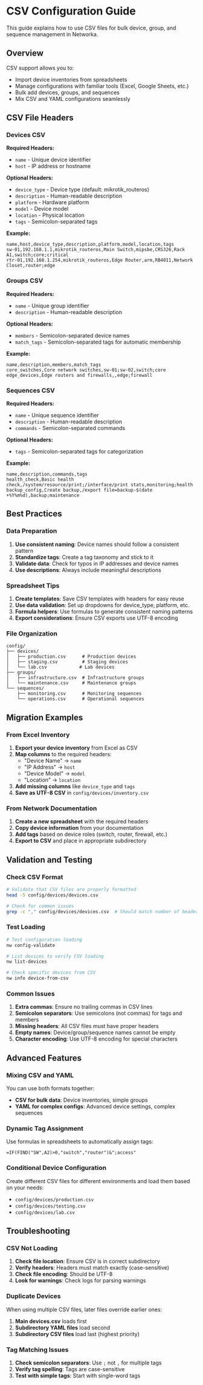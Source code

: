 # CSV Configuration Guide

This guide explains how to use CSV files for bulk device, group, and sequence management in Networka.

## Overview

CSV support allows you to:

- Import device inventories from spreadsheets
- Manage configurations with familiar tools (Excel, Google Sheets, etc.)
- Bulk add devices, groups, and sequences
- Mix CSV and YAML configurations seamlessly

## CSV File Headers

### Devices CSV

**Required Headers:**

- `name` - Unique device identifier
- `host` - IP address or hostname

**Optional Headers:**

- `device_type` - Device type (default: mikrotik_routeros)
- `description` - Human-readable description
- `platform` - Hardware platform
- `model` - Device model
- `location` - Physical location
- `tags` - Semicolon-separated tags

**Example:**

```csv
name,host,device_type,description,platform,model,location,tags
sw-01,192.168.1.1,mikrotik_routeros,Main Switch,mipsbe,CRS326,Rack A1,switch;core;critical
rtr-01,192.168.1.254,mikrotik_routeros,Edge Router,arm,RB4011,Network Closet,router;edge
```

### Groups CSV

**Required Headers:**

- `name` - Unique group identifier
- `description` - Human-readable description

**Optional Headers:**

- `members` - Semicolon-separated device names
- `match_tags` - Semicolon-separated tags for automatic membership

**Example:**

```csv
name,description,members,match_tags
core_switches,Core network switches,sw-01;sw-02,switch;core
edge_devices,Edge routers and firewalls,,edge;firewall
```

### Sequences CSV

**Required Headers:**

- `name` - Unique sequence identifier
- `description` - Human-readable description
- `commands` - Semicolon-separated commands

**Optional Headers:**

- `tags` - Semicolon-separated tags for categorization

**Example:**

```csv
name,description,commands,tags
health_check,Basic health check,/system/resource/print;/interface/print stats,monitoring;health
backup_config,Create backup,/export file=backup-$(date +%Y%m%d),backup;maintenance
```

## Best Practices

### Data Preparation

1. **Use consistent naming**: Device names should follow a consistent pattern
2. **Standardize tags**: Create a tag taxonomy and stick to it
3. **Validate data**: Check for typos in IP addresses and device names
4. **Use descriptions**: Always include meaningful descriptions

### Spreadsheet Tips

1. **Create templates**: Save CSV templates with headers for easy reuse
2. **Use data validation**: Set up dropdowns for device_type, platform, etc.
3. **Formula helpers**: Use formulas to generate consistent naming patterns
4. **Export considerations**: Ensure CSV exports use UTF-8 encoding

### File Organization

```
config/
├── devices/
│   ├── production.csv      # Production devices
│   ├── staging.csv         # Staging devices
│   └── lab.csv            # Lab devices
├── groups/
│   ├── infrastructure.csv  # Infrastructure groups
│   └── maintenance.csv     # Maintenance groups
└── sequences/
    ├── monitoring.csv      # Monitoring sequences
    └── operations.csv      # Operational sequences
```

## Migration Examples

### From Excel Inventory

1. **Export your device inventory** from Excel as CSV
2. **Map columns** to the required headers:
   - "Device Name" → `name`
   - "IP Address" → `host`
   - "Device Model" → `model`
   - "Location" → `location`
3. **Add missing columns** like `device_type` and `tags`
4. **Save as UTF-8 CSV** in `config/devices/inventory.csv`

### From Network Documentation

1. **Create a new spreadsheet** with the required headers
2. **Copy device information** from your documentation
3. **Add tags** based on device roles (switch, router, firewall, etc.)
4. **Export to CSV** and place in appropriate subdirectory

## Validation and Testing

### Check CSV Format

```bash
# Validate that CSV files are properly formatted
head -5 config/devices/devices.csv

# Check for common issues
grep -c "," config/devices/devices.csv  # Should match number of headers
```

### Test Loading

```bash
# Test configuration loading
nw config-validate

# List devices to verify CSV loading
nw list-devices

# Check specific devices from CSV
nw info device-from-csv
```

### Common Issues

1. **Extra commas**: Ensure no trailing commas in CSV lines
2. **Semicolon separators**: Use semicolons (not commas) for tags and members
3. **Missing headers**: All CSV files must have proper headers
4. **Empty names**: Device/group/sequence names cannot be empty
5. **Character encoding**: Use UTF-8 encoding for special characters

## Advanced Features

### Mixing CSV and YAML

You can use both formats together:

- **CSV for bulk data**: Device inventories, simple groups
- **YAML for complex configs**: Advanced device settings, complex sequences

### Dynamic Tag Assignment

Use formulas in spreadsheets to automatically assign tags:

```
=IF(FIND("SW",A2)>0,"switch","router")&";access"
```

### Conditional Device Configuration

Create different CSV files for different environments and load them based on your needs:

- `config/devices/production.csv`
- `config/devices/testing.csv`
- `config/devices/lab.csv`

## Troubleshooting

### CSV Not Loading

1. **Check file location**: Ensure CSV is in correct subdirectory
2. **Verify headers**: Headers must match exactly (case-sensitive)
3. **Check file encoding**: Should be UTF-8
4. **Look for warnings**: Check logs for parsing warnings

### Duplicate Devices

When using multiple CSV files, later files override earlier ones:

1. **Main devices.csv** loads first
2. **Subdirectory YAML files** load second
3. **Subdirectory CSV files** load last (highest priority)

### Tag Matching Issues

1. **Check semicolon separators**: Use `;` not `,` for multiple tags
2. **Verify tag spelling**: Tags are case-sensitive
3. **Test with simple tags**: Start with single-word tags
